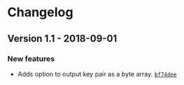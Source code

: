 # Changelog

## Version 1.1 - 2018-09-01

### New features

- Adds option to output key pair as a byte array. [`bf74dee`](https://github.com/miqo-no/OtterKeys/commit/bf74deeed69cb50c2c3117c14946a5a1f645ef6f)
